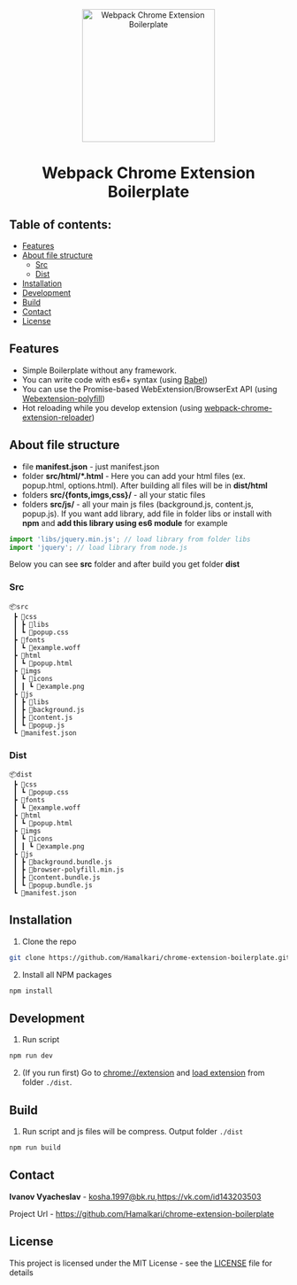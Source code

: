 <div align="center">
  <a href="https://github.com/Hamalkari/chrome-extension-boilerplate" title="Webpack Chrome Extension Boilerplate">
    <img alt="Webpack Chrome Extension Boilerplate" src="https://i0.wp.com/innovation-village.com/wp-content/uploads/2019/03/Chrome-Extensions.png?fit=684%2C367&ssl=1" width="240px" />
  </a>
  <br />
  <h1>Webpack Chrome Extension Boilerplate</h1>
</div>

## Table of contents:

* [Features](#features)
* [About file structure](#about-file-structure)
  * [Src](#src)
  * [Dist](#dist)
* [Installation](#installation)
* [Development](#development)
* [Build](#build)
* [Contact](#contact)
* [License](#license)

## Features
- Simple Boilerplate without any framework.
- You can write code with es6+ syntax (using [Babel](https://github.com/babel/babel))
- You can use the Promise-based WebExtension/BrowserExt API (using [Webextension-polyfill](https://github.com/mozilla/webextension-polyfill))
- Hot reloading while you develop extension (using [webpack-chrome-extension-reloader](https://github.com/rubenspgcavalcante/webpack-chrome-extension-reloader))

## About file structure

- file **manifest.json** - just manifest.json
- folder **src/html/*.html** - Here you can add your html files (ex. popup.html, options.html). After building all files will be in **dist/html**
- folders **src/{fonts,imgs,css}/** - all your static files 
- folders **src/js/** - all your main js files (background.js, content.js, popup.js). If you want add library, add file in folder libs or install with **npm** and **add this library using es6 module** for example
```js
import 'libs/jquery.min.js'; // load library from folder libs
import 'jquery'; // load library from node.js
```

Below you can see **src** folder and after build you get folder **dist**

### Src
```
📦src
 ┣ 📂css
 ┃ ┣ 📂libs
 ┃ ┗ 📜popup.css
 ┣ 📂fonts
 ┃ ┗ 📜example.woff
 ┣ 📂html
 ┃ ┗ 📜popup.html
 ┣ 📂imgs
 ┃ ┗ 📂icons
 ┃ ┃ ┗ 📜example.png
 ┣ 📂js
 ┃ ┣ 📂libs
 ┃ ┣ 📜background.js
 ┃ ┣ 📜content.js
 ┃ ┗ 📜popup.js
 ┗ 📜manifest.json
```
### Dist
```
📦dist
 ┣ 📂css
 ┃ ┗ 📜popup.css
 ┣ 📂fonts
 ┃ ┗ 📜example.woff
 ┣ 📂html
 ┃ ┗ 📜popup.html
 ┣ 📂imgs
 ┃ ┗ 📂icons
 ┃ ┃ ┗ 📜example.png
 ┣ 📂js
 ┃ ┣ 📜background.bundle.js
 ┃ ┣ 📜browser-polyfill.min.js
 ┃ ┣ 📜content.bundle.js
 ┃ ┗ 📜popup.bundle.js
 ┗ 📜manifest.json
```

## Installation

1. Clone the repo

```sh
git clone https://github.com/Hamalkari/chrome-extension-boilerplate.git
```
2. Install all NPM packages

```sh
npm install
```

## Development

1. Run script

```sh
npm run dev
```

2. (If you run first) Go to [chrome://extension](chrome://extension) and [load extension](https://developer.chrome.com/extensions/getstarted#unpacked) from folder `./dist`.

## Build

1. Run script and js files will be compress. Output folder `./dist`

```sh
npm run build
```

## Contact
**Ivanov Vyacheslav** - kosha.1997@bk.ru,https://vk.com/id143203503

Project Url - https://github.com/Hamalkari/chrome-extension-boilerplate

## License
This project is licensed under the MIT License - see the [LICENSE](LICENSE) file for details